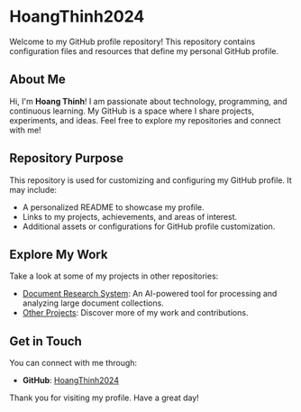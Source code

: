 # HoangThinh2024

Welcome to my GitHub profile repository! This repository contains configuration files and resources that define my personal GitHub profile.

## About Me

Hi, I'm **Hoang Thinh**! I am passionate about technology, programming, and continuous learning. My GitHub is a space where I share projects, experiments, and ideas. Feel free to explore my repositories and connect with me!

## Repository Purpose

This repository is used for customizing and configuring my GitHub profile. It may include:
- A personalized README to showcase my profile.
- Links to my projects, achievements, and areas of interest.
- Additional assets or configurations for GitHub profile customization.

## Explore My Work

Take a look at some of my projects in other repositories:
- [Document Research System](https://github.com/HoangThinh2024/Document-Research-System): An AI-powered tool for processing and analyzing large document collections.
- [Other Projects](https://github.com/HoangThinh2024?tab=repositories): Discover more of my work and contributions.

## Get in Touch

You can connect with me through:
- **GitHub**: [HoangThinh2024](https://github.com/HoangThinh2024)

Thank you for visiting my profile. Have a great day!
